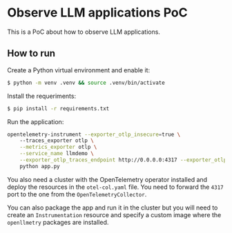 # Observe LLM applications PoC

This is a PoC about how to observe LLM applications.

## How to run

Create a Python virtual environment and enable it:
```sh
$ python -m venv .venv && source .venv/bin/activate
```

Install the requeriments:
```sh
$ pip install -r requirements.txt
```

Run the application:

```sh
opentelemetry-instrument --exporter_otlp_insecure=true \ 
    --traces_exporter otlp \
    --metrics_exporter otlp \
    --service_name llmdemo \
    --exporter_otlp_traces_endpoint http://0.0.0.0:4317 --exporter_otlp_metrics_endpoint 0.0.0.0:4317 \
    python app.py
```

You also need a cluster with the OpenTelemetry operator installed and deploy the resources in the `otel-col.yaml` file. You need to forward the `4317` port to the one from the `OpenTelemetryCollector`.

You can also package the app and run it in the cluster but you will need to create an `Instrumentation` resource and specify a custom image where the `openllmetry` packages are installed.
